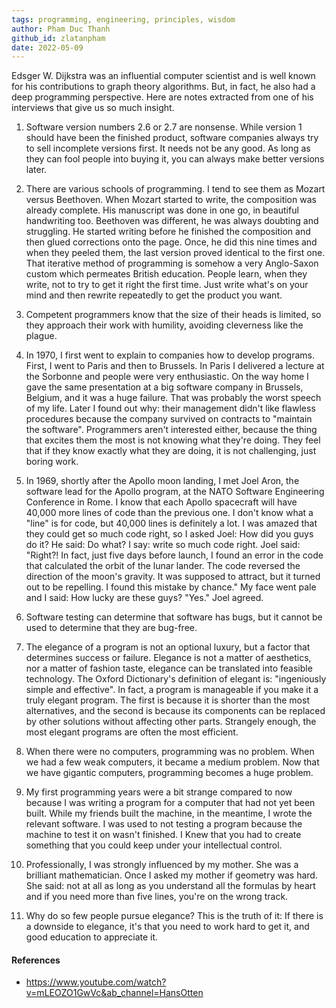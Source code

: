 ```yaml
---
tags: programming, engineering, principles, wisdom
author: Pham Duc Thanh
github_id: zlatanpham
date: 2022-05-09
---
```


Edsger W. Dijkstra was an influential computer scientist and is well known for his contributions to graph theory algorithms. But, in fact, he also had a deep programming perspective. Here are notes extracted from one of his interviews that give us so much insight.

1. Software version numbers 2.6 or 2.7 are nonsense. While version 1 should have been the finished product, software companies always try to sell incomplete versions first. It needs not be any good. As long as they can fool people into buying it, you can always make better versions later.

2. There are various schools of programming. I tend to see them as Mozart versus Beethoven. When Mozart started to write, the composition was already complete. His manuscript was done in one go, in beautiful handwriting too. Beethoven was different, he was always doubting and struggling. He started writing before he finished the composition and then glued corrections onto the page. Once, he did this nine times and when they peeled them, the last version proved identical to the first one. That iterative method of programming is somehow a very Anglo-Saxon custom which permeates British education. People learn, when they write, not to try to get it right the first time. Just write what's on your mind and then rewrite repeatedly to get the product you want.

3. Competent programmers know that the size of their heads is limited, so they approach their work with humility, avoiding cleverness like the plague.

4. In 1970, I first went to explain to companies how to develop programs. First, I went to Paris and then to Brussels. In Paris I delivered a lecture at the Sorbonne and people were very enthusiastic. On the way home I gave the same presentation at a big software company in Brussels, Belgium, and it was a huge failure. That was probably the worst speech of my life. Later I found out why: their management didn't like flawless procedures because the company survived on contracts to "maintain the software". Programmers aren't interested either, because the thing that excites them the most is not knowing what they're doing. They feel that if they know exactly what they are doing, it is not challenging, just boring work.

5. In 1969, shortly after the Apollo moon landing, I met Joel Aron, the software lead for the Apollo program, at the NATO Software Engineering Conference in Rome. I know that each Apollo spacecraft will have 40,000 more lines of code than the previous one. I don't know what a "line" is for code, but 40,000 lines is definitely a lot. I was amazed that they could get so much code right, so I asked Joel: How did you guys do it? He said: Do what? I say: write so much code right. Joel said: "Right?! In fact, just five days before launch, I found an error in the code that calculated the orbit of the lunar lander. The code reversed the direction of the moon's gravity. It was supposed to attract, but it turned out to be repelling. I found this mistake by chance." My face went pale and I said: How lucky are these guys? "Yes." Joel agreed.

6. Software testing can determine that software has bugs, but it cannot be used to determine that they are bug-free.

7. The elegance of a program is not an optional luxury, but a factor that determines success or failure. Elegance is not a matter of aesthetics, nor a matter of fashion taste, elegance can be translated into feasible technology. The Oxford Dictionary's definition of elegant is: "ingeniously simple and effective". In fact, a program is manageable if you make it a truly elegant program. The first is because it is shorter than the most alternatives, and the second is because its components can be replaced by other solutions without affecting other parts. Strangely enough, the most elegant programs are often the most efficient.

8. When there were no computers, programming was no problem. When we had a few weak computers, it became a medium problem. Now that we have gigantic computers, programming becomes a huge problem.

9. My first programming years were a bit strange compared to now because I was writing a program for a computer that had not yet been built. While my friends built the machine, in the meantime, I wrote the relevant software. I was used to not testing a program because the machine to test it on wasn't finished. I Knew that you had to create something that you could keep under your intellectual control.

10. Professionally, I was strongly influenced by my mother. She was a brilliant mathematician. Once I asked my mother if geometry was hard. She said: not at all as long as you understand all the formulas by heart and if you need more than five lines, you're on the wrong track.

11. Why do so few people pursue elegance? This is the truth of it: If there is a downside to elegance, it's that you need to work hard to get it, and good education to appreciate it.

#### References

- https://www.youtube.com/watch?v=mLEOZO1GwVc&ab_channel=HansOtten
